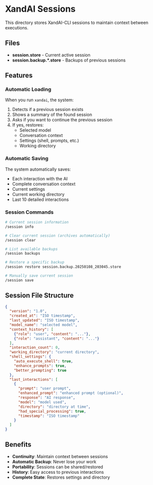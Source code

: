 # XandAI Sessions

This directory stores XandAI-CLI sessions to maintain context between executions.

## Files

- **session.store** - Current active session
- **session.backup.*.store** - Backups of previous sessions

## Features

### Automatic Loading
When you run `xandai`, the system:
1. Detects if a previous session exists
2. Shows a summary of the found session  
3. Asks if you want to continue the previous session
4. If yes, restores:
   - Selected model
   - Conversation context
   - Settings (shell, prompts, etc.)
   - Working directory

### Automatic Saving
The system automatically saves:
- Each interaction with the AI
- Complete conversation context
- Current settings
- Current working directory
- Last 10 detailed interactions

### Session Commands

```bash
# Current session information
/session info

# Clear current session (archives automatically)
/session clear

# List available backups
/session backups

# Restore a specific backup
/session restore session.backup.20250108_203045.store

# Manually save current session
/session save
```

## Session File Structure

```json
{
  "version": "1.0",
  "created_at": "ISO timestamp",
  "last_updated": "ISO timestamp", 
  "model_name": "selected model",
  "context_history": [
    {"role": "user", "content": "..."},
    {"role": "assistant", "content": "..."}
  ],
  "interaction_count": 0,
  "working_directory": "current directory",
  "shell_settings": {
    "auto_execute_shell": true,
    "enhance_prompts": true,
    "better_prompting": true
  },
  "last_interactions": [
    {
      "prompt": "user prompt",
      "enhanced_prompt": "enhanced prompt (optional)", 
      "response": "AI response",
      "model": "model used",
      "directory": "directory at time",
      "had_special_processing": true,
      "timestamp": "ISO timestamp"
    }
  ]
}
```

## Benefits

- **Continuity**: Maintain context between sessions
- **Automatic Backup**: Never lose your work
- **Portability**: Sessions can be shared/restored
- **History**: Easy access to previous interactions
- **Complete State**: Restores settings and directory
